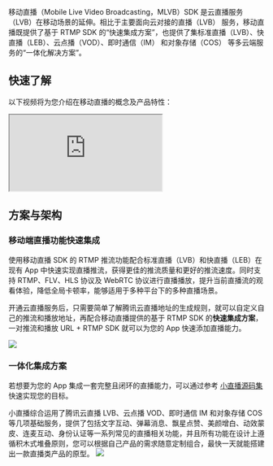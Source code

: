 移动直播（Mobile Live Video Broadcasting，MLVB）SDK 是云直播服务（LVB）在移动场景的延伸。相比于主要面向云对接的直播（LVB） 服务，移动直播既提供了基于 RTMP SDK 的“快速集成方案”，也提供了集标准直播（LVB）、快直播（LEB）、云点播（VOD）、即时通信（IM） 和对象存储（COS） 等多云端服务的“一体化解决方案”。

##  快速了解
 
以下视频将为您介绍在移动直播的概念及产品特性： 

<div class="doc-video-mod"><iframe src="https://cloud.tencent.com/edu/learning/quick-play/1945-23067?source=gw.doc.media&withPoster=1&notip=1"></iframe></div>

## 方案与架构

### 移动端直播功能快速集成
使用移动直播 SDK 的 RTMP 推流功能配合标准直播（LVB）和快直播（LEB）在现有 App 中快速实现直播推流，获得更佳的推流质量和更好的推流速度。同时支持 RTMP、FLV、HLS 协议及 WebRTC 协议进行直播播放，提升当前直播流的观看体验，降低全局卡顿率，能够适用于多种平台下的多种直播场景。

开通云直播服务后，只需要简单了解腾讯云直播地址的生成规则，就可以自定义自己的推流和播放地址，再配合移动直播提供的基于 RTMP SDK 的**快速集成方案**，一对推流和播放 URL + RTMP SDK 就可以为您的 App 快速添加直播能力。

![](https://main.qcloudimg.com/raw/eb48f164da788994ac5d3cf9d8879de0.svg)

### 一体化集成方案

若想要为您的 App 集成一套完整且闭环的直播能力，可以通过参考 [小直播源码集](https://cloud.tencent.com/document/product/454/6555#.E5.B0.8F.E7.9B.B4.E6.92.AD-app) 快速实现您的目标。

小直播综合运用了腾讯云直播 LVB、云点播 VOD、即时通信 IM 和对象存储 COS 等几项基础服务，提供了包括文字互动、弹幕消息、飘星点赞、美颜增白、动效蒙皮、连麦互动、身份认证等一系列常见的直播相关功能，并且所有功能在设计上遵循积木式堆叠原则，您可以根据自己产品的需求随意定制组合，最快一天就能搭建出一款直播类产品的原型。
![](https://main.qcloudimg.com/raw/930213e24a2175db8d9309603c6f8bf4.svg)

